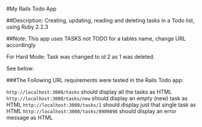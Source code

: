 #My Rails Todo App

##Description:
Creating, updating, reading and deleting tasks in a Todo list, using Ruby 2.2.3

##Note:
This app uses TASKS not TODO for a tables name, change URL accordingly

For Hard Mode: Task was changed to id 2 as 1 was deleted.

See below:

###The Following URL requirements were tested in the Rails Todo app:

`http://localhost:3000/tasks` should display all the tasks as HTML
`http://localhost:3000/tasks/new` should display an empty (new) task as HTML
`http://localhost:3000/tasks/1` should display just that single task as HTML
`http://localhost:3000/tasks/8989898` should display an error message as HTML




